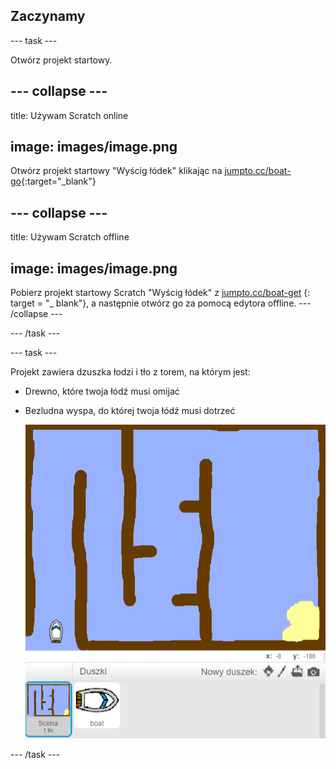 ## Zaczynamy

\--- task \---

Otwórz projekt startowy.

## \--- collapse \---

title: Używam Scratch online

## image: images/image.png

Otwórz projekt startowy "Wyścig łódek" klikając na [jumpto.cc/boat-go](https://scratch.mit.edu/projects/63958014/#editor){:target="_blank"}

## \--- collapse \---

title: Używam Scratch offline

## image: images/image.png

Pobierz projekt startowy Scratch "Wyścig łódek" z [jumpto.cc/boat-get](http:jumpto.cc/boat-get) {: target = "_ blank"}, a następnie otwórz go za pomocą edytora offline. \--- /collapse \---

\--- /task \---

\--- task \---

Projekt zawiera dzuszka łodzi i tło z torem, na którym jest:

- Drewno, które twoja łódź musi omijać
- Bezludna wyspa, do której twoja łódź musi dotrzeć
    
    ![screenshot](images/boat-starter.png)

\--- /task \---
